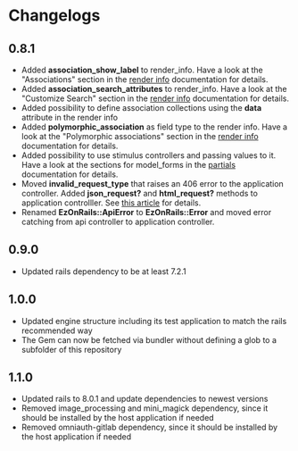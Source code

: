 # Changelogs
## 0.8.1
* Added __association_show_label__ to render_info. Have a look at the "Associations" section in the [render info](https://github.com/D4uS1/ez-on-rails/wiki/Render-Info) documentation for details.
* Added __association_search_attributes__ to render_info. Have a look at the "Customize Search" section in the [render info](https://github.com/D4uS1/ez-on-rails/wiki/Render-Info) documentation for details.
* Added possibility to define association collections using the __data__ attribute in the render info
* Added __polymorphic_association__ as field type to the render info. Have a look at the "Polymorphic associations" section in the [render info](https://github.com/D4uS1/ez-on-rails/wiki/Render-Info) documentation for details.
* Added possibility to use stimulus controllers and passing values to it. Have a look at the sections for model_forms in the  [partials](https://github.com/D4uS1/ez-on-rails/wiki/Partials) documentation for details.
* Moved __invalid_request_type__ that raises an 406 error to the application controller. Added __json_request?__ and __html_request?__ methods to application controlller. See [this article](https://github.com/D4uS1/ez-on-rails/wiki/Reject-invalid-request-types) for details.
* Renamed __EzOnRails::ApiError__ to __EzOnRails::Error__ and moved error catching from api controller to application controller.

## 0.9.0
* Updated rails dependency to be at least 7.2.1

## 1.0.0
* Updated engine structure including its test application to match the rails recommended way
* The Gem can now be fetched via bundler without defining a glob to a subfolder of this repository

## 1.1.0
* Updated rails to 8.0.1 and update dependencies to newest versions
* Removed image_processing and mini_magick dependency, since it should be installed by the host application if needed
* Removed omniauth-gitlab dependency, since it should be installed by the host application if needed